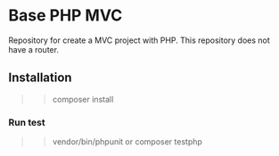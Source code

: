 # Base PHP MVC
Repository for create a MVC project with PHP. This repository does not have a router.

## Installation

>> composer install

### Run test

>> vendor/bin/phpunit
or
>> composer testphp